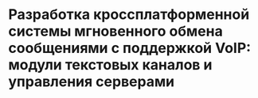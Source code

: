 # Разработка кроссплатформенной системы мгновенного обмена сообщениями с поддержкой VoIP: модули текстовых каналов и управления серверами


